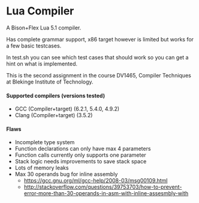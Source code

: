 Lua Compiler
============

A Bison+Flex Lua 5.1 compiler.

Has complete grammar support, x86 target however is limited but works for a few basic testcases.

In test.sh you can see which test cases that should work so you can get a hint on what is implemented.

This is the second assignment in the course DV1465, Compiler Techniques at Blekinge Institute of Technology.

#### Supported compilers (versions tested)
- GCC (Compiler+target) (6.2.1, 5.4.0, 4.9.2)
- Clang (Compiler+target) (3.5.2)

#### Flaws

- Incomplete type system
- Function declarations can only have max 4 parameters
- Function calls currently only supports one parameter
- Stack logic needs improvements to save stack space
- Lots of memory leaks
- Max 30 operands bug for inline assembly
    - https://gcc.gnu.org/ml/gcc-help/2008-03/msg00109.html
    - http://stackoverflow.com/questions/39753703/how-to-prevent-error-more-than-30-operands-in-asm-with-inline-assesmbly-with
